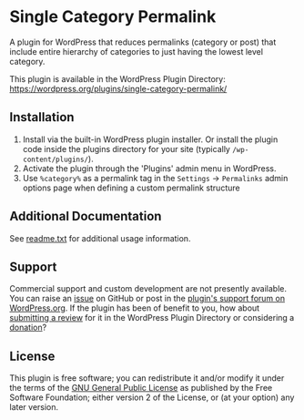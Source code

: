 # Single Category Permalink

A plugin for WordPress that reduces permalinks (category or post) that include entire hierarchy of categories to just having the lowest level category.

This plugin is available in the WordPress Plugin Directory: https://wordpress.org/plugins/single-category-permalink/


## Installation

1. Install via the built-in WordPress plugin installer. Or install the plugin code inside the plugins directory for your site (typically `/wp-content/plugins/`).
2. Activate the plugin through the 'Plugins' admin menu in WordPress.
3. Use `%category%` as a permalink tag in the `Settings` -> `Permalinks` admin options page when defining a custom permalink structure


## Additional Documentation

See [readme.txt](https://github.com/coffee2code/single-category-permalink/blob/master/readme.txt) for additional usage information.


## Support

Commercial support and custom development are not presently available. You can raise an [issue](https://github.com/coffee2code/single-category-permalink/issues) on GitHub or post in the [plugin's support forum on WordPress.org](https://wordpress.org/support/plugin/single-category-permalink/). If the plugin has been of benefit to you, how about [submitting a review](https://wordpress.org/support/plugin/single-category-permalink/reviews/) for it in the WordPress Plugin Directory or considering a [donation](https://www.paypal.com/cgi-bin/webscr?cmd=_s-xclick&hosted_button_id=6ARCFJ9TX3522)?


## License

This plugin is free software; you can redistribute it and/or modify it under the terms of the [GNU General Public License](http://www.gnu.org/licenses/gpl-2.0.html) as published by the Free Software Foundation; either version 2 of the License, or (at your option) any later version.